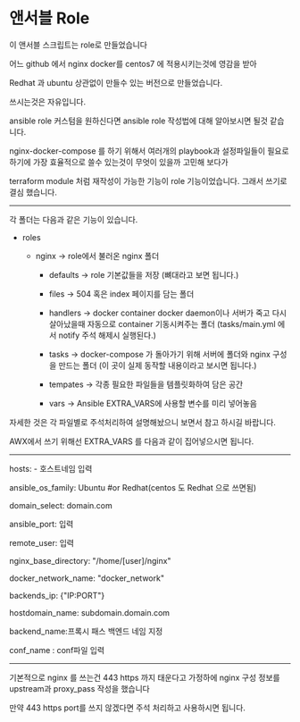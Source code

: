 # 앤서블 Role

이 앤서블 스크립트는 role로 만들었습니다

어느 github 에서 nginx docker를 centos7 에 적용시키는것에 영감을 받아 

Redhat 과 ubuntu 상관없이 만들수 있는 버전으로 만들었습니다.

쓰시는것은 자유입니다.

ansible role 커스텀을 원하신다면 ansible role 작성법에 대해 알아보시면 될것 같습니다.

nginx-docker-compose 를 하기 위해서 여러개의 playbook과 설정파일들이 필요로 하기에 가장 효율적으로 쓸수 있는것이 무엇이 있을까 고민해 보다가 

terraform module 처럼 재작성이 가능한 기능이 role 기능이었습니다. 그래서 쓰기로 결심 했습니다.


---

각 폴더는 다음과 같은 기능이 있습니다.

- roles

    - nginx -> role에서 불러온 nginx 폴더

        - defaults -> role 기본값들을 저장 (뼈대라고 보면 됩니다.)

        - files -> 504 혹은 index 페이지를 담는 폴더

        - handlers -> docker container docker daemon이나 서버가 죽고 다시 살아났을때 자동으로 container 
        기동시켜주는 폴더 (tasks/main.yml 에서 notify 주석 해제시 실행된다.)

        - tasks -> docker-compose 가 돌아가기 위해 서버에 폴더와 nginx 구성을 만드는 폴더 (이 곳이 실제 동작할 내용이라고 보시면 됩니다.)
 
        - tempates -> 각종 필요한 파일들을 템플릿화하여 담은 공간
 
        - vars -> Ansible EXTRA_VARS에 사용할 변수를 미리 넣어놓음

자세한 것은 각 파일별로 주석처리하여 설명해놨으니 보면서 참고 하시길 바랍니다.

AWX에서 쓰기 위해선 EXTRA_VARS 를 다음과 같이 집어넣으시면 됩니다.

---
hosts: 
  \- 호스트네임 입력

ansible_os_family: Ubuntu #or Redhat(centos 도 Redhat 으로 쓰면됨)

domain_select: domain.com

ansible_port: 입력

remote_user: 입력

nginx_base_directory: "/home/\[user\]/nginx"

docker_network_name: "docker_network"

backends_ip: {"IP:PORT"}

hostdomain_name: subdomain.domain.com

backend_name:프록시 패스 백엔드 네임 지정

conf_name : conf파일 입력

---

기본적으로 nginx 를 쓰는건 443 https 까지 태운다고 가정하에 nginx 구성 정보를 upstream과 proxy_pass 작성을 했습니다

만약 443 https port를 쓰지 않겠다면 주석 처리하고 사용하시면 됩니다.


